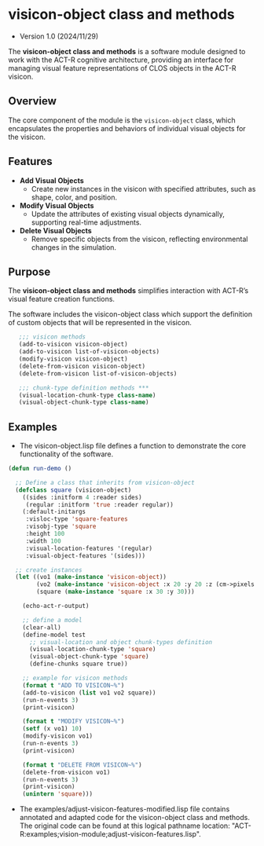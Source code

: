 # visicon-object class and methods 
- Version 1.0 (2024/11/29)

The **visicon-object class and methods** is a software module designed to work with the ACT-R cognitive architecture, providing an interface for managing visual feature representations of CLOS objects in the ACT-R visicon. 

## Overview

The core component of the module is the `visicon-object` class, which encapsulates the properties and behaviors of individual visual objects for the visicon.

## Features

- **Add Visual Objects**
  - Create new instances in the visicon with specified attributes, such as shape, color, and position.
- **Modify Visual Objects**
  - Update the attributes of existing visual objects dynamically, supporting real-time adjustments.
- **Delete Visual Objects**
  - Remove specific objects from the visicon, reflecting environmental changes in the simulation.

## Purpose

The **visicon-object class and methods** simplifies interaction with ACT-R’s visual feature creation functions.

The software includes the visicon-object class which support the definition of custom objects that will be represented in the visicon. 
 
```lisp
   ;;; visicon methods
   (add-to-visicon visicon-object)
   (add-to-visicon list-of-visicon-objects)
   (modify-visicon visicon-object)
   (delete-from-visicon visicon-object)
   (delete-from-visicon list-of-visicon-objects)

   ;;; chunk-type definition methods ***
   (visual-location-chunk-type class-name)
   (visual-object-chunk-type class-name)
```

## Examples

- The visicon-object.lisp file defines a function to demonstrate the core functionality of the software.

```lisp
(defun run-demo ()

  ;; Define a class that inherits from visicon-object
  (defclass square (visicon-object)
    ((sides :initform 4 :reader sides)
     (regular :initform 'true :reader regular))
    (:default-initargs
     :visloc-type 'square-features
     :visobj-type 'square
     :height 100
     :width 100
     :visual-location-features '(regular)
     :visual-object-features '(sides)))

  ;; create instances
  (let ((vo1 (make-instance 'visicon-object))
        (vo2 (make-instance 'visicon-object :x 20 :y 20 :z (cm->pixels 40)))
        (square (make-instance 'square :x 30 :y 30)))

    (echo-act-r-output)

    ;; define a model
    (clear-all)
    (define-model test
      ;; visual-location and object chunk-types definition
      (visual-location-chunk-type 'square)
      (visual-object-chunk-type 'square)
      (define-chunks square true))

    ;; example for visicon methods
    (format t "ADD TO VISICON~%")
    (add-to-visicon (list vo1 vo2 square))
    (run-n-events 3)
    (print-visicon)

    (format t "MODIFY VISICON~%")
    (setf (x vo1) 10)
    (modify-visicon vo1)
    (run-n-events 3)
    (print-visicon)

    (format t "DELETE FROM VISICON~%")
    (delete-from-visicon vo1)
    (run-n-events 3)
    (print-visicon)
    (unintern 'square)))
```

- The examples/adjust-visicon-features-modified.lisp file contains annotated and adapted code for the visicon-object class and methods. The original code can be found at this logical pathname location: "ACT-R:examples;vision-module;adjust-visicon-features.lisp". 